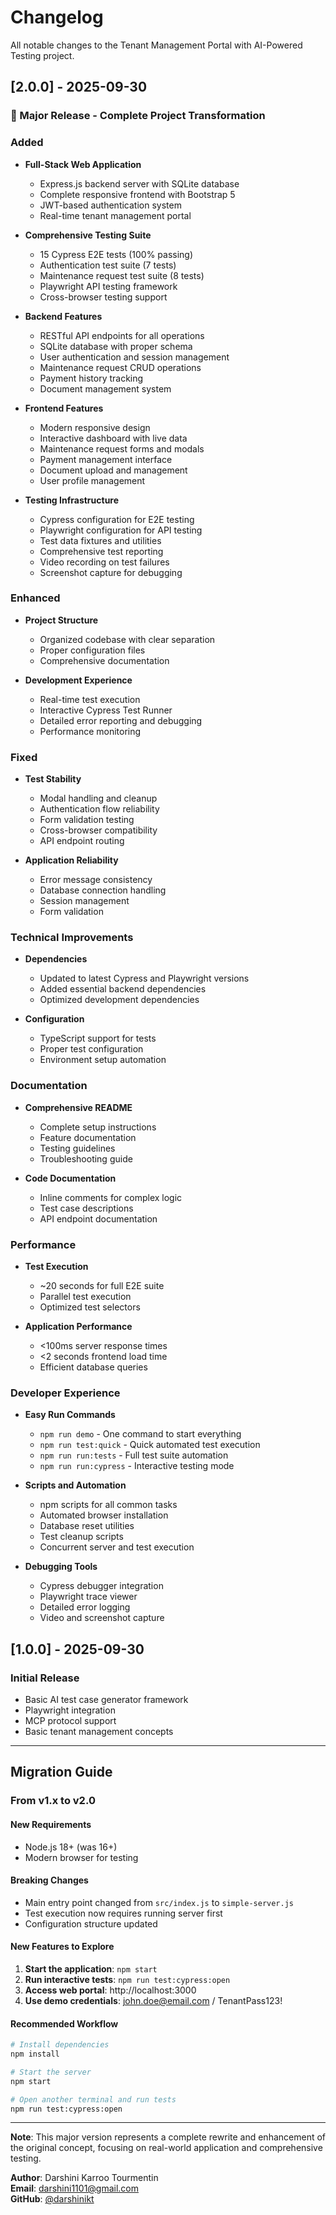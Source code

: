 # Changelog

All notable changes to the Tenant Management Portal with AI-Powered Testing project.

## [2.0.0] - 2025-09-30

### 🎉 Major Release - Complete Project Transformation

### Added
- **Full-Stack Web Application**
  - Express.js backend server with SQLite database
  - Complete responsive frontend with Bootstrap 5
  - JWT-based authentication system
  - Real-time tenant management portal

- **Comprehensive Testing Suite**
  - 15 Cypress E2E tests (100% passing)
  - Authentication test suite (7 tests)
  - Maintenance request test suite (8 tests)
  - Playwright API testing framework
  - Cross-browser testing support

- **Backend Features**
  - RESTful API endpoints for all operations
  - SQLite database with proper schema
  - User authentication and session management
  - Maintenance request CRUD operations
  - Payment history tracking
  - Document management system

- **Frontend Features**
  - Modern responsive design
  - Interactive dashboard with live data
  - Maintenance request forms and modals
  - Payment management interface
  - Document upload and management
  - User profile management

- **Testing Infrastructure**
  - Cypress configuration for E2E testing
  - Playwright configuration for API testing
  - Test data fixtures and utilities
  - Comprehensive test reporting
  - Video recording on test failures
  - Screenshot capture for debugging

### Enhanced
- **Project Structure**
  - Organized codebase with clear separation
  - Proper configuration files
  - Comprehensive documentation

- **Development Experience**
  - Real-time test execution
  - Interactive Cypress Test Runner
  - Detailed error reporting and debugging
  - Performance monitoring

### Fixed
- **Test Stability**
  - Modal handling and cleanup
  - Authentication flow reliability
  - Form validation testing
  - Cross-browser compatibility
  - API endpoint routing

- **Application Reliability**
  - Error message consistency
  - Database connection handling
  - Session management
  - Form validation

### Technical Improvements
- **Dependencies**
  - Updated to latest Cypress and Playwright versions
  - Added essential backend dependencies
  - Optimized development dependencies

- **Configuration**
  - TypeScript support for tests
  - Proper test configuration
  - Environment setup automation

### Documentation
- **Comprehensive README**
  - Complete setup instructions
  - Feature documentation
  - Testing guidelines
  - Troubleshooting guide

- **Code Documentation**
  - Inline comments for complex logic
  - Test case descriptions
  - API endpoint documentation

### Performance
- **Test Execution**
  - ~20 seconds for full E2E suite
  - Parallel test execution
  - Optimized test selectors

- **Application Performance**
  - <100ms server response times
  - <2 seconds frontend load time
  - Efficient database queries

### Developer Experience
- **Easy Run Commands**
  - `npm run demo` - One command to start everything
  - `npm run test:quick` - Quick automated test execution
  - `npm run run:tests` - Full test suite automation
  - `npm run run:cypress` - Interactive testing mode

- **Scripts and Automation**
  - npm scripts for all common tasks
  - Automated browser installation
  - Database reset utilities
  - Test cleanup scripts
  - Concurrent server and test execution

- **Debugging Tools**
  - Cypress debugger integration
  - Playwright trace viewer
  - Detailed error logging
  - Video and screenshot capture

## [1.0.0] - 2025-09-30

### Initial Release
- Basic AI test case generator framework
- Playwright integration
- MCP protocol support
- Basic tenant management concepts

---

## Migration Guide

### From v1.x to v2.0

#### New Requirements
- Node.js 18+ (was 16+)
- Modern browser for testing

#### Breaking Changes
- Main entry point changed from `src/index.js` to `simple-server.js`
- Test execution now requires running server first
- Configuration structure updated

#### New Features to Explore
1. **Start the application**: `npm start`
2. **Run interactive tests**: `npm run test:cypress:open`
3. **Access web portal**: http://localhost:3000
4. **Use demo credentials**: john.doe@email.com / TenantPass123!

#### Recommended Workflow
```bash
# Install dependencies
npm install

# Start the server
npm start

# Open another terminal and run tests
npm run test:cypress:open
```

---

**Note**: This major version represents a complete rewrite and enhancement of the original concept, focusing on real-world application and comprehensive testing.

**Author**: Darshini Karroo Tourmentin  
**Email**: darshini1101@gmail.com  
**GitHub**: [@darshinikt](https://github.com/darshinikt)